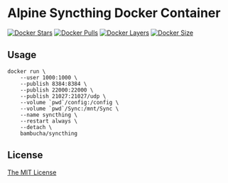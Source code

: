 # Alpine Syncthing Docker Container

[![Docker Stars](https://img.shields.io/docker/stars/bambucha/syncthing.svg)](https://registry.hub.docker.com/u/bambucha/syncthing/)
[![Docker Pulls](https://img.shields.io/docker/pulls/bambucha/syncthing.svg)](https://registry.hub.docker.com/u/bambucha/syncthing/)
[![Docker Layers](https://img.shields.io/imagelayers/layers/bambucha/syncthing/latest.svg)](https://registry.hub.docker.com/u/bambucha/syncthing/)
[![Docker Size](https://img.shields.io/imagelayers/image-size/bambucha/syncthing/latest.svg)](https://registry.hub.docker.com/u/bambucha/syncthing/)

## Usage

```shell
docker run \
    --user 1000:1000 \
    --publish 8384:8384 \
    --publish 22000:22000 \
    --publish 21027:21027/udp \
    --volume `pwd`/config:/config \
    --volume `pwd`/Sync:/mnt/Sync \
    --name syncthing \
    --restart always \
    --detach \
    bambucha/syncthing
```

## License

[The MIT License](LICENSE)
